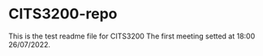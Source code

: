 # CITS3200-repo
This is the test readme file for CITS3200
The first meeting setted at 18:00 26/07/2022.
